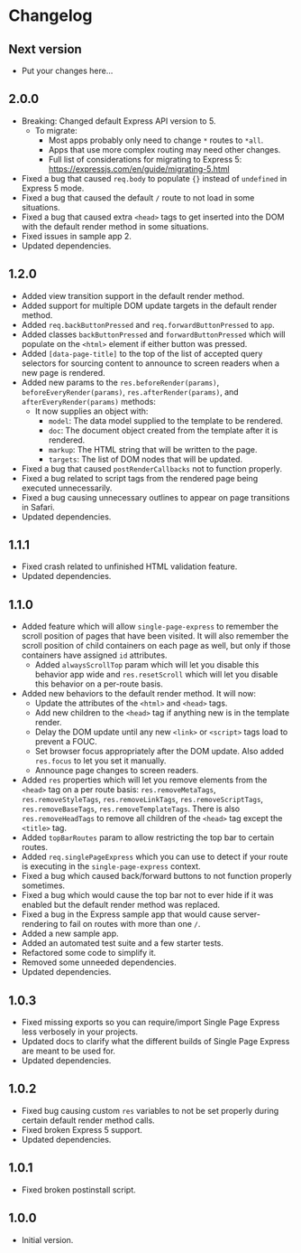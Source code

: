 # Changelog

## Next version

- Put your changes here...

## 2.0.0

- Breaking: Changed default Express API version to 5.
  - To migrate:
    - Most apps probably only need to change `*` routes to `*all`.
    - Apps that use more complex routing may need other changes.
    - Full list of considerations for migrating to Express 5: https://expressjs.com/en/guide/migrating-5.html
- Fixed a bug that caused `req.body` to populate `{}` instead of `undefined` in Express 5 mode.
- Fixed a bug that caused the default `/` route to not load in some situations.
- Fixed a bug that caused extra `<head>` tags to get inserted into the DOM with the default render method in some situations.
- Fixed issues in sample app 2.
- Updated dependencies.

## 1.2.0

- Added view transition support in the default render method.
- Added support for multiple DOM update targets in the default render method.
- Added `req.backButtonPressed` and `req.forwardButtonPressed` to `app`.
- Added classes `backButtonPressed` and `forwardButtonPressed` which will populate on the `<html>` element if either button was pressed.
- Added `[data-page-title]` to the top of the list of accepted query selectors for sourcing content to announce to screen readers when a new page is rendered.
- Added new params to the `res.beforeRender(params)`, `beforeEveryRender(params)`, `res.afterRender(params)`, and `afterEveryRender(params)` methods:
  - It now supplies an object with:
    - `model`: The data model supplied to the template to be rendered.
    - `doc`: The document object created from the template after it is rendered.
    - `markup`: The HTML string that will be written to the page.
    - `targets`: The list of DOM nodes that will be updated.
- Fixed a bug that caused `postRenderCallbacks` not to function properly.
- Fixed a bug related to script tags from the rendered page being executed unnecessarily.
- Fixed a bug causing unnecessary outlines to appear on page transitions in Safari.
- Updated dependencies.

## 1.1.1

- Fixed crash related to unfinished HTML validation feature.
- Updated dependencies.

## 1.1.0

- Added feature which will allow `single-page-express` to remember the scroll position of pages that have been visited. It will also remember the scroll position of child containers on each page as well, but only if those containers have assigned `id` attributes.
  - Added `alwaysScrollTop` param which will let you disable this behavior app wide and `res.resetScroll` which will let you disable this behavior on a per-route basis.
- Added new behaviors to the default render method. It will now:
  - Update the attributes of the `<html>` and `<head>` tags.
  - Add new children to the `<head>` tag if anything new is in the template render.
  - Delay the DOM update until any new `<link>` or `<script>` tags load to prevent a FOUC.
  - Set browser focus appropriately after the DOM update. Also added `res.focus` to let you set it manually.
  - Announce page changes to screen readers.
- Added `res` properties which will let you remove elements from the `<head>` tag on a per route basis: `res.removeMetaTags`, `res.removeStyleTags`, `res.removeLinkTags`, `res.removeScriptTags`, `res.removeBaseTags`, `res.removeTemplateTags`. There is also `res.removeHeadTags` to remove all children of the `<head>` tag except the `<title>` tag.
- Added `topBarRoutes` param to allow restricting the top bar to certain routes.
- Added `req.singlePageExpress` which you can use to detect if your route is executing in the `single-page-express` context.
- Fixed a bug which caused back/forward buttons to not function properly sometimes.
- Fixed a bug which would cause the top bar not to ever hide if it was enabled but the default render method was replaced.
- Fixed a bug in the Express sample app that would cause server-rendering to fail on routes with more than one `/`.
- Added a new sample app.
- Added an automated test suite and a few starter tests.
- Refactored some code to simplify it.
- Removed some unneeded dependencies.
- Updated dependencies.

## 1.0.3

- Fixed missing exports so you can require/import Single Page Express less verbosely in your projects.
- Updated docs to clarify what the different builds of Single Page Express are meant to be used for.
- Updated dependencies.

## 1.0.2

- Fixed bug causing custom `res` variables to not be set properly during certain default render method calls.
- Fixed broken Express 5 support.
- Updated dependencies.

## 1.0.1

- Fixed broken postinstall script.

## 1.0.0

- Initial version.
